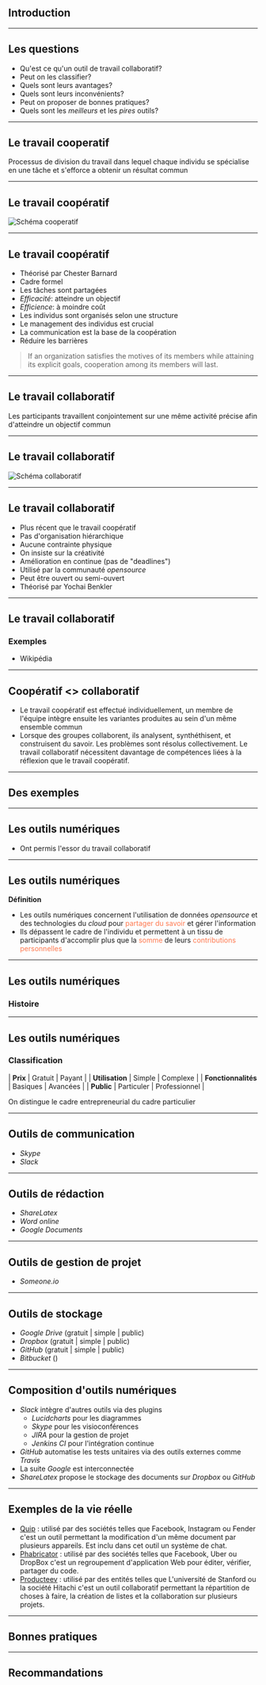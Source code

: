 ## Introduction

---

## Les questions

- Qu'est ce qu'un outil de travail collaboratif?
- Peut on les classifier?
- Quels sont leurs avantages?
- Quels sont leurs inconvénients?
- Peut on proposer de bonnes pratiques?
- Quels sont les *meilleurs* et les *pires* outils?

---

## Le travail cooperatif
Processus de division du travail dans lequel chaque individu se spécialise en une tâche et s'efforce a obtenir un résultat commun


---

## Le travail coopératif

![Schéma cooperatif](/static/content/ingenierie_collective/schema_cooperatif.jpg)

---


## Le travail coopératif

- Théorisé par Chester Barnard
- Cadre formel
- Les tâches sont partagées
- *Efficacité*: atteindre un objectif
- *Efficience*: à moindre coût
- Les individus sont organisés selon une structure
- Le management des individus est crucial
- La communication est la base de la coopération
- Réduire les barrières

> If an organization satisfies the motives of its members while attaining its explicit goals, cooperation among its members will last.

---

## Le travail collaboratif
Les participants travaillent conjointement sur une même activité précise afin d'atteindre un objectif commun


---

## Le travail collaboratif

![Schéma collaboratif](/static/content/ingenierie_collective/schema_collaboratif.jpg)

---

## Le travail collaboratif

- Plus récent que le travail coopératif
- Pas d'organisation hiérarchique
- Aucune contrainte physique
- On insiste sur la créativité
- Amélioration en continue (pas de "deadlines")
- Utilisé par la communauté *opensource*
- Peut être ouvert ou semi-ouvert
- Théorisé par Yochai Benkler

---

## Le travail collaboratif
### Exemples
- Wikipédia

---

## Coopératif <> collaboratif

- Le travail coopératif est effectué individuellement, un membre de l'équipe intègre ensuite les variantes produites au sein d'un même ensemble commun
- Lorsque des groupes collaborent, ils analysent, synthéthisent, et construisent du savoir. Les problèmes sont résolus collectivement. Le travail collaboratif nécessitent davantage de compétences liées à la réflexion que le travail coopératif.


---

## Des exemples

---

## Les outils numériques

- Ont permis l'essor du travail collaboratif

---

## Les outils numériques

**Définition**
- Les outils numériques concernent l'utilisation de données *opensource* et des technologies du *cloud* pour <font color="#ff784e">partager du savoir</font> et gérer l'information
- Ils dépassent le cadre de l'individu et permettent à un tissu de participants d'accomplir plus que la <font color="#ff784e">somme</font> de leurs <font color="#ff784e">contributions personnelles</font>
---

## Les outils numériques

### Histoire



---

## Les outils numériques

### Classification

|       **Prix**      |   Gratuit  |     Payant    |
|   **Utilisation**   |   Simple   |    Complexe   |
| **Fonctionnalités** |  Basiques  |    Avancées   |
|      **Public**     | Particuler | Professionnel |

On distingue le cadre entrepreneurial du cadre particulier

---

## Outils de communication

- *Skype*
- *Slack*


---

## Outils de rédaction

- *ShareLatex*
- *Word online*
- *Google Documents*

---

## Outils de gestion de projet

- *Someone.io*

---

## Outils de stockage

- *Google Drive* (gratuit | simple | public)
- *Dropbox* (gratuit | simple | public)
- *GitHub* (gratuit | simple | public)
- *Bitbucket* ()


---

## Composition d'outils numériques

- *Slack* intègre d'autres outils via des plugins
	- *Lucidcharts* pour les diagrammes
	- *Skype* pour les visioconférences
	- *JIRA* pour la gestion de projet
	- *Jenkins CI* pour l'intégration continue
- *GitHub* automatise les tests unitaires via des outils externes comme *Travis*
- La suite *Google* est interconnectée
- *ShareLatex* propose le stockage des documents sur *Dropbox* ou *GitHub*

---

## Exemples de la vie réelle

- [Quip](https://quip.com/) : utilisé par des sociétés telles que Facebook, Instagram ou Fender c'est un outil permettant la modification d'un même document par plusieurs appareils. Est inclu dans cet outil un système de chat.
- [Phabricator](http://phabricator.org/) : utilisé par des sociétés telles que Facebook, Uber ou DropBox c'est un regroupement d'application Web pour éditer, vérifier, partager du code.
- [Producteev](https://www.producteev.com) : utilisé par des entités telles que L'université de Stanford ou la société Hitachi c'est un outil collaboratif permettant la répartition de choses à faire, la création de listes et la collaboration sur plusieurs projets.
---

## Bonnes pratiques

---

## Recommandations
